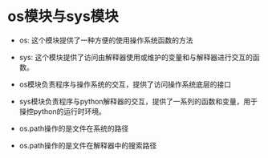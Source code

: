 # os模块与sys模块

* os: 这个模块提供了一种方便的使用操作系统函数的方法
* sys: 这个模块提供了访问由解释器使用或维护的变量和与解释器进行交互的函数。

* os模块负责程序与操作系统的交互，提供了访问操作系统底层的接口
* sys模块负责程序与python解释器的交互，提供了一系列的函数和变量，用于操控python的运行时环境。

* os.path操作的是文件在系统的路径
* os.path操作的是文件在解释器中的搜索路径
